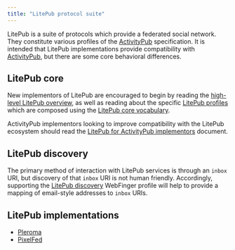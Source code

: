 ```yaml
---
title: "LitePub protocol suite"
---
```


LitePub is a suite of protocols which provide a federated social network.  They constitute various profiles
of the [ActivityPub][ap] specification.  It is intended that LitePub implementations provide compatibility
with [ActivityPub][ap], but there are some core behavioral differences.

   [ap]: https://www.w3.org/TR/activitypub/


## LitePub core

New implementors of LitePub are encouraged to begin by reading the [high-level LitePub overview](/litepub/overview.html),
as well as reading about the specific [LitePub profiles](/litepub/profiles.html) which are composed using the
[LitePub core vocabulary](/litepub/vocabulary.html).

ActivityPub implementors looking to improve compatibility with the LitePub ecosystem should read the
[LitePub for ActivityPub implementors](/litepub/ap-compat.html) document.


## LitePub discovery

The primary method of interaction with LitePub services is through an `inbox` URI, but discovery of that
`inbox` URI is not human friendly.  Accordingly, supporting the [LitePub discovery](/litepub/discovery.html)
WebFinger profile will help to provide a mapping of email-style addresses to `inbox` URIs.


## LitePub implementations

 * [Pleroma](https://pleroma.social)
 * [PixelFed](https://pixelfed.org)
